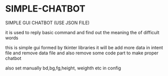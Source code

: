 # SIMPLE-CHATBOT
SIMPLE GUI CHATBOT (USE JSON FILE)


it is used to reply basic command and find out the meaning the of difficult words




this is simple gui formed by tkinter libraries 
it will be add more data in intent file 
and remove data file and also remove some code part to make proper chatbot


also set manually bd,bg,fg,height, weighth etc in config




